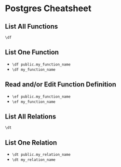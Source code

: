 # Postgres Cheatsheet

## List All Functions
`\df`

## List One Function
* `\df public.my_function_name`
* `\df my_function_name`

## Read and/or Edit Function Definition

* `\ef public.my_function_name`
* `\ef my_function_name`

## List All Relations
`\dt`

## List One Relation
* `\dt public.my_relation_name`
* `\dt my_relation_name`
